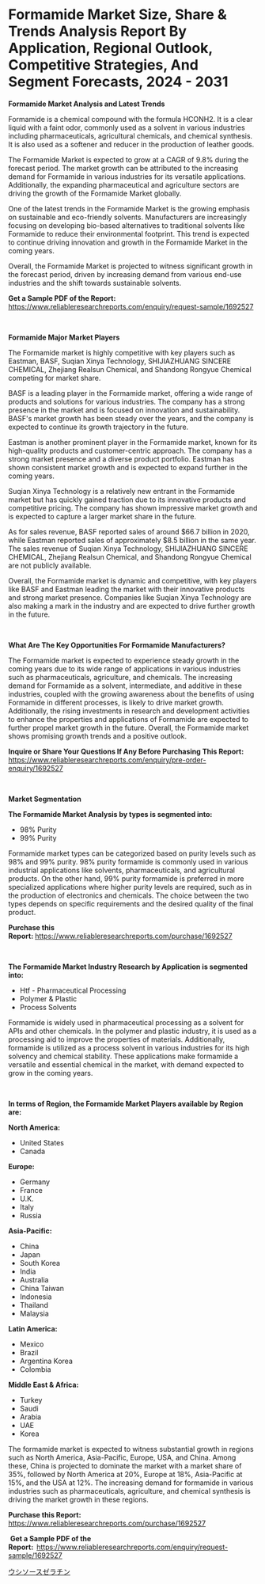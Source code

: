 <p><h1>Formamide Market Size, Share & Trends Analysis Report By Application, Regional Outlook, Competitive Strategies, And Segment Forecasts, 2024 - 2031</h1></p><p><strong>Formamide Market Analysis and Latest Trends</strong></p>
<p><p>Formamide is a chemical compound with the formula HCONH2. It is a clear liquid with a faint odor, commonly used as a solvent in various industries including pharmaceuticals, agricultural chemicals, and chemical synthesis. It is also used as a softener and reducer in the production of leather goods.</p><p>The Formamide Market is expected to grow at a CAGR of 9.8% during the forecast period. The market growth can be attributed to the increasing demand for Formamide in various industries for its versatile applications. Additionally, the expanding pharmaceutical and agriculture sectors are driving the growth of the Formamide Market globally.</p><p>One of the latest trends in the Formamide Market is the growing emphasis on sustainable and eco-friendly solvents. Manufacturers are increasingly focusing on developing bio-based alternatives to traditional solvents like Formamide to reduce their environmental footprint. This trend is expected to continue driving innovation and growth in the Formamide Market in the coming years.</p><p>Overall, the Formamide Market is projected to witness significant growth in the forecast period, driven by increasing demand from various end-use industries and the shift towards sustainable solvents.</p></p>
<p><strong>Get a Sample PDF of the Report:&nbsp;</strong> <a href="https://www.reliableresearchreports.com/enquiry/request-sample/1692527">https://www.reliableresearchreports.com/enquiry/request-sample/1692527</a></p>
<p>&nbsp;</p>
<p><strong>Formamide Major Market Players</strong></p>
<p><p>The Formamide market is highly competitive with key players such as Eastman, BASF, Suqian Xinya Technology, SHIJIAZHUANG SINCERE CHEMICAL, Zhejiang Realsun Chemical, and Shandong Rongyue Chemical competing for market share. </p><p>BASF is a leading player in the Formamide market, offering a wide range of products and solutions for various industries. The company has a strong presence in the market and is focused on innovation and sustainability. BASF's market growth has been steady over the years, and the company is expected to continue its growth trajectory in the future.</p><p>Eastman is another prominent player in the Formamide market, known for its high-quality products and customer-centric approach. The company has a strong market presence and a diverse product portfolio. Eastman has shown consistent market growth and is expected to expand further in the coming years.</p><p>Suqian Xinya Technology is a relatively new entrant in the Formamide market but has quickly gained traction due to its innovative products and competitive pricing. The company has shown impressive market growth and is expected to capture a larger market share in the future.</p><p>As for sales revenue, BASF reported sales of around $66.7 billion in 2020, while Eastman reported sales of approximately $8.5 billion in the same year. The sales revenue of Suqian Xinya Technology, SHIJIAZHUANG SINCERE CHEMICAL, Zhejiang Realsun Chemical, and Shandong Rongyue Chemical are not publicly available.</p><p>Overall, the Formamide market is dynamic and competitive, with key players like BASF and Eastman leading the market with their innovative products and strong market presence. Companies like Suqian Xinya Technology are also making a mark in the industry and are expected to drive further growth in the future.</p></p>
<p>&nbsp;</p>
<p><strong>What Are The Key Opportunities For Formamide Manufacturers?</strong></p>
<p><p>The Formamide market is expected to experience steady growth in the coming years due to its wide range of applications in various industries such as pharmaceuticals, agriculture, and chemicals. The increasing demand for Formamide as a solvent, intermediate, and additive in these industries, coupled with the growing awareness about the benefits of using Formamide in different processes, is likely to drive market growth. Additionally, the rising investments in research and development activities to enhance the properties and applications of Formamide are expected to further propel market growth in the future. Overall, the Formamide market shows promising growth trends and a positive outlook.</p></p>
<p><strong>Inquire or Share Your Questions If Any Before Purchasing This Report:</strong> <a href="https://www.reliableresearchreports.com/enquiry/pre-order-enquiry/1692527">https://www.reliableresearchreports.com/enquiry/pre-order-enquiry/1692527</a></p>
<p>&nbsp;</p>
<p><strong>Market Segmentation</strong></p>
<p><strong>The Formamide Market Analysis by types is segmented into:</strong></p>
<p><ul><li>98% Purity</li><li>99% Purity</li></ul></p>
<p><p>Formamide market types can be categorized based on purity levels such as 98% and 99% purity. 98% purity formamide is commonly used in various industrial applications like solvents, pharmaceuticals, and agricultural products. On the other hand, 99% purity formamide is preferred in more specialized applications where higher purity levels are required, such as in the production of electronics and chemicals. The choice between the two types depends on specific requirements and the desired quality of the final product.</p></p>
<p><strong>Purchase this Report:&nbsp;</strong><a href="https://www.reliableresearchreports.com/purchase/1692527">https://www.reliableresearchreports.com/purchase/1692527</a></p>
<p>&nbsp;</p>
<p><strong>The Formamide Market Industry Research by Application is segmented into:</strong></p>
<p><ul><li>Htf - Pharmaceutical Processing</li><li>Polymer & Plastic</li><li>Process Solvents</li></ul></p>
<p><p>Formamide is widely used in pharmaceutical processing as a solvent for APIs and other chemicals. In the polymer and plastic industry, it is used as a processing aid to improve the properties of materials. Additionally, formamide is utilized as a process solvent in various industries for its high solvency and chemical stability. These applications make formamide a versatile and essential chemical in the market, with demand expected to grow in the coming years.</p></p>
<p>&nbsp;</p>
<p><strong>In terms of Region, the Formamide Market Players available by Region are:</strong></p>
<p>
    <p> <strong> North America: </strong>
        <ul>
            <li>United States</li>
            <li>Canada</li>
        </ul>
        </p> 
    <p> <strong> Europe: </strong>
        <ul>
            <li>Germany</li>
            <li>France</li>
            <li>U.K.</li>
            <li>Italy</li>
            <li>Russia</li>
        </ul>
        </p> 
    <p> <strong> Asia-Pacific: </strong>
        <ul>
            <li>China</li>
            <li>Japan</li>
            <li>South Korea</li>
            <li>India</li>
            <li>Australia</li>
            <li>China Taiwan</li>
            <li>Indonesia</li>
            <li>Thailand</li>
            <li>Malaysia</li>
        </ul>
        </p> 
    <p> <strong> Latin America: </strong>
        <ul>
            <li>Mexico</li>
            <li>Brazil</li>
            <li>Argentina Korea</li>
            <li>Colombia</li>
        </ul>
        </p> 
    <p> <strong> Middle East & Africa: </strong>
        <ul>
            <li>Turkey</li>
            <li>Saudi</li>
            <li>Arabia</li>
            <li>UAE</li>
            <li>Korea</li>
        </ul>
    </p>
    </p>
<p><p>The formamide market is expected to witness substantial growth in regions such as North America, Asia-Pacific, Europe, USA, and China. Among these, China is projected to dominate the market with a market share of 35%, followed by North America at 20%, Europe at 18%, Asia-Pacific at 15%, and the USA at 12%. The increasing demand for formamide in various industries such as pharmaceuticals, agriculture, and chemical synthesis is driving the market growth in these regions.</p></p>
<p><strong>Purchase this Report: </strong><a href="https://www.reliableresearchreports.com/purchase/1692527">https://www.reliableresearchreports.com/purchase/1692527</a></p>
<p>&nbsp;<strong>Get a Sample PDF of the Report:&nbsp;&nbsp;</strong><a href="https://www.reliableresearchreports.com/enquiry/request-sample/1692527">https://www.reliableresearchreports.com/enquiry/request-sample/1692527</a></p>
<p><strong></strong></p>
<p><p><a href="https://github.com/ppmazlotr77499/Market-Research-Report-List-1/blob/main/3396612192093.md">ウシソースゼラチン</a></p></p>